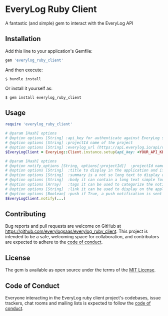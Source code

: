 # EveryLog Ruby Client

A fantastic (and simple) gem to interact with the EveryLog API

## Installation

Add this line to your application's Gemfile:

```ruby
gem 'everylog_ruby_client'
```

And then execute:

    $ bundle install

Or install it yourself as:

    $ gem install everylog_ruby_client

## Usage
```ruby
require 'everylog_ruby_client'

# @param [Hash] options
# @option options [String] :api_key for authenticate against EveryLog server
# @option options [String] :projectId name of the project
# @option options [String] :everylog_url (https://api.everylog.io/api/v1/log-entries) to reach Everlog server
$EveryLogClient = EveryLog::Client.instance.setup(api_key: <YOUR_API_KEY>, projectId: <YOUR_PROJECT_NAME>)

# @param [Hash] options
# @option notify_options [String, options[:projectId]]  :projectId name of the project
# @option options [String]  :title to display in the application and if enabled in the notification
# @option options [String]  :summary is a not so long text to display on the application and if enabled in the notification
# @option options [String]  :body it can contain a long text simple formatted, no html to display in the application
# @option options [Array]   :tags it can be used to categorize the notification, must be strings
# @option options [String]  :link it can be used to display on the application and if enabled in the notification
# @option options [Boolean] :push if True, a push notification is sent to application
$EveryLogClient.notify(...)
```
## Contributing

Bug reports and pull requests are welcome on GitHub at https://github.com/everylogsaas/everylog_ruby_client. This project is intended to be a safe, welcoming space for collaboration, and contributors are expected to adhere to the [code of conduct](https://github.com/everylogsaas/everylog_ruby_client/blob/master/CODE_OF_CONDUCT.md).

## License

The gem is available as open source under the terms of the [MIT License](https://opensource.org/licenses/MIT).

## Code of Conduct

Everyone interacting in the EveryLog ruby client project's codebases, issue trackers, chat rooms and mailing lists is expected to follow the [code of conduct](https://github.com/everylogsaas/everylog_ruby_client/blob/master/CODE_OF_CONDUCT.md).
